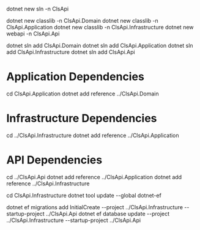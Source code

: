 dotnet new sln -n ClsApi

dotnet new classlib -n ClsApi.Domain
dotnet new classlib -n ClsApi.Application
dotnet new classlib -n ClsApi.Infrastructure
dotnet new webapi -n ClsApi.Api

dotnet sln add ClsApi.Domain 
dotnet sln add ClsApi.Application 
dotnet sln add ClsApi.Infrastructure 
dotnet sln add ClsApi.Api

# Application Dependencies
cd ClsApi.Application
dotnet add reference ../ClsApi.Domain
 
# Infrastructure Dependencies
cd ../ClsApi.Infrastructure
dotnet add reference ../ClsApi.Application

# API Dependencies
cd ../ClsApi.Api
dotnet add reference ../ClsApi.Application
dotnet add reference ../ClsApi.Infrastructure

cd ClsApi.Infrastructure
dotnet tool update --global dotnet-ef

dotnet ef migrations add InitialCreate --project ../ClsApi.Infrastructure --startup-project ../ClsApi.Api
dotnet ef database update --project ../ClsApi.Infrastructure --startup-project ../ClsApi.Api